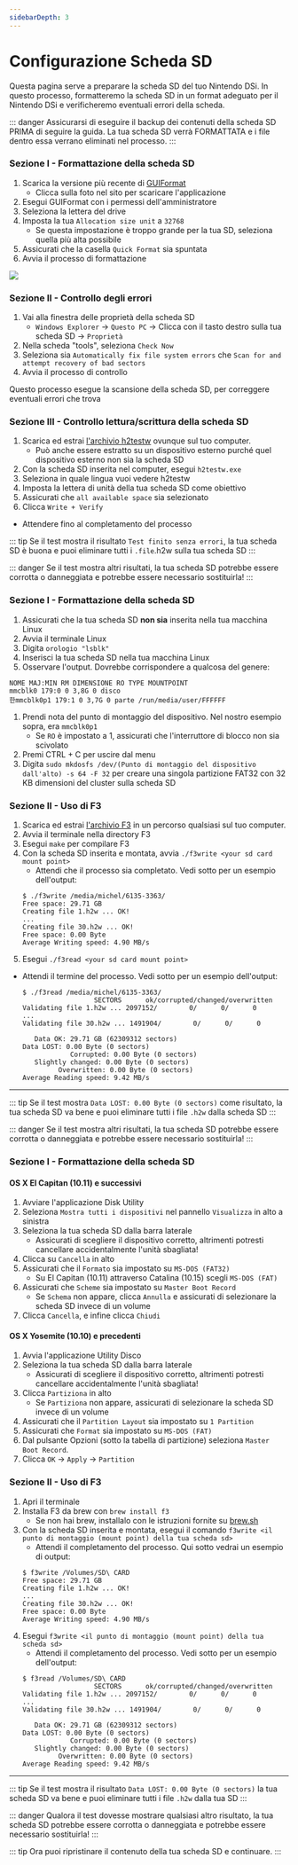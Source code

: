 ```yaml
---
sidebarDepth: 3
---
```


# Configurazione Scheda SD

Questa pagina serve a preparare la scheda SD del tuo Nintendo DSi. In questo processo, formatteremo la scheda SD in un format adeguato per il Nintendo DSi e verificheremo eventuali errori della scheda.

::: danger
Assicurarsi di eseguire il backup dei contenuti della scheda SD PRIMA di seguire la guida. La tua scheda SD verrà FORMATTATA e i file dentro essa verrano eliminati nel processo.
:::

<tabs>
<tab name="Windows" os="windows">

### Sezione I - Formattazione della scheda SD

1. Scarica la versione più recente di [GUIFormat](http://ridgecrop.co.uk/index.htm?guiformat.htm)
   - Clicca sulla foto nel sito per scaricare l'applicazione
1. Esegui GUIFormat con i permessi dell'amministratore
1. Seleziona la lettera del drive
1. Imposta la tua `Allocation size unit` a `32768`
   - Se questa impostazione è troppo grande per la tua SD, seleziona quella più alta possibile
1. Assicurati che la casella `Quick Format` sia spuntata
1. Avvia il processo di formattazione

![](https://user-images.githubusercontent.com/1000503/83831499-8f330b80-a6b5-11ea-9ab9-ec2196150751.png)

### Sezione II - Controllo degli errori
1. Vai alla finestra delle proprietà della scheda SD
   - `Windows Explorer` -> `Questo PC` -> Clicca con il tasto destro sulla tua scheda SD -> `Proprietà`
1. Nella scheda "tools", seleziona `Check Now`
1. Seleziona sia `Automatically fix file system errors` che `Scan for and attempt recovery of bad sectors`
1. Avvia il processo di controllo

Questo processo esegue la scansione della scheda SD, per correggere eventuali errori che trova

### Sezione III - Controllo lettura/scrittura della scheda SD

1. Scarica ed estrai [l'archivio h2testw](http://www.heise.de/ct/Redaktion/bo/downloads/h2testw_1.4.zip) ovunque sul tuo computer.
   - Può anche essere estratto su un dispositivo esterno purché quel dispositivo esterno non sia la scheda SD
1. Con la scheda SD inserita nel computer, esegui `h2testw.exe`
1. Seleziona in quale lingua vuoi vedere h2testw
1. Imposta la lettera di unità della tua scheda SD come obiettivo
1. Assicurati che `all available space` sia selezionato
1. Clicca `Write + Verify`
- Attendere fino al completamento del processo

::: tip
Se il test mostra il risultato `Test finito senza errori`, la tua scheda SD è buona e puoi eliminare tutti i `.file`.h2w sulla tua scheda SD
:::

::: danger
Se il test mostra altri risultati, la tua scheda SD potrebbe essere corrotta o danneggiata e potrebbe essere necessario sostituirla!
:::

</tab>
<tab name="Linux" os="other">

### Sezione I - Formattazione della scheda SD
1. Assicurati che la tua scheda SD **non sia** inserita nella tua macchina Linux
1. Avvia il terminale Linux
1. Digita `orologio "lsblk"`
1. Inserisci la tua scheda SD nella tua macchina Linux
1. Osservare l'output. Dovrebbe corrispondere a qualcosa del genere:
```
NOME MAJ:MIN RM DIMENSIONE RO TYPE MOUNTPOINT
mmcblk0 179:0 0 3,8G 0 disco
한mmcblk0p1 179:1 0 3,7G 0 parte /run/media/user/FFFFFF
```
1. Prendi nota del punto di montaggio del dispositivo. Nel nostro esempio sopra, era `mmcblk0p1`
   - Se `RO` è impostato a 1, assicurati che l'interruttore di blocco non sia scivolato
1. Premi CTRL + C per uscire dal menu
1. Digita `sudo mkdosfs /dev/(Punto di montaggio del dispositivo dall'alto) -s 64 -F 32` per creare una singola partizione FAT32 con 32 KB dimensioni del cluster sulla scheda SD

### Sezione II - Uso di F3
1. Scarica ed estrai [l'archivio F3](https://github.com/AltraMayor/f3/archive/v7.2.zip) in un percorso qualsiasi sul tuo computer.
1. Avvia il terminale nella directory F3
1. Esegui `make` per compilare F3
1. Con la scheda SD inserita e montata, avvia `./f3write <your sd card mount point>`
   - Attendi che il processo sia completato. Vedi sotto per un esempio dell'output:
   ```
   $ ./f3write /media/michel/6135-3363/
   Free space: 29.71 GB
   Creating file 1.h2w ... OK!
   ...
   Creating file 30.h2w ... OK!
   Free space: 0.00 Byte
   Average Writing speed: 4.90 MB/s
   ```
1. Esegui `./f3read <your sd card mount point>`
- Attendi il termine del processo. Vedi sotto per un esempio dell'output:
   ```
   $ ./f3read /media/michel/6135-3363/
                     SECTORS      ok/corrupted/changed/overwritten
   Validating file 1.h2w ... 2097152/        0/      0/      0
   ...
   Validating file 30.h2w ... 1491904/        0/      0/      0

      Data OK: 29.71 GB (62309312 sectors)
   Data LOST: 0.00 Byte (0 sectors)
               Corrupted: 0.00 Byte (0 sectors)
      Slightly changed: 0.00 Byte (0 sectors)
            Overwritten: 0.00 Byte (0 sectors)
   Average Reading speed: 9.42 MB/s
   ```

___

::: tip
Se il test mostra `Data LOST: 0.00 Byte (0 sectors)` come risultato, la tua scheda SD va bene e puoi eliminare tutti i file `.h2w` dalla scheda SD
:::

::: danger
Se il test mostra altri risultati, la tua scheda SD potrebbe essere corrotta o danneggiata e potrebbe essere necessario sostituirla!
:::

</tab>
<tab name="macOS" os="macos">

### Sezione I - Formattazione della scheda SD
#### OS X El Capitan (10.11) e successivi

1. Avviare l'applicazione Disk Utility
1. Seleziona `Mostra tutti i dispositivi` nel pannello `Visualizza` in alto a sinistra
1. Seleziona la tua scheda SD dalla barra laterale
   - Assicurati di scegliere il dispositivo corretto, altrimenti potresti cancellare accidentalmente l'unità sbagliata!
1. Clicca su `Cancella` in alto
1. Assicurati che il `Formato` sia impostato su `MS-DOS (FAT32)`
   - Su El Capitan (10.11) attraverso Catalina (10.15) scegli `MS-DOS (FAT)`
1. Assicurati che `Scheme` sia impostato su `Master Boot Record`
   - Se `Schema` non appare, clicca `Annulla` e assicurati di selezionare la scheda SD invece di un volume
1. Clicca `Cancella`, e infine clicca `Chiudi`

#### OS X Yosemite (10.10) e precedenti
1. Avvia l'applicazione Utility Disco
1. Seleziona la tua scheda SD dalla barra laterale
   - Assicurati di scegliere il dispositivo corretto, altrimenti potresti cancellare accidentalmente l'unità sbagliata!
1. Clicca `Partiziona` in alto
   - Se `Partiziona` non appare, assicurati di selezionare la scheda SD invece di un volume
1. Assicurati che il `Partition Layout` sia impostato su `1 Partition`
1. Assicurati che `Format` sia impostato su `MS-DOS (FAT)`
1. Dal pulsante Opzioni (sotto la tabella di partizione) seleziona `Master Boot Record`.
1. Clicca `OK` -> `Apply` -> `Partition`

### Sezione II - Uso di F3
1. Apri il terminale
1. Installa F3 da brew con `brew install f3`
   - Se non hai brew, installalo con le istruzioni fornite su [brew.sh](https://brew.sh)
1. Con la scheda SD inserita e montata, esegui il comando `f3write <il punto di montaggio (mount point) della tua scheda sd>`
   - Attendi il completamento del processo. Qui sotto vedrai un esempio di output:
   ```
   $ f3write /Volumes/SD\ CARD
   Free space: 29.71 GB
   Creating file 1.h2w ... OK!
   ...
   Creating file 30.h2w ... OK!
   Free space: 0.00 Byte
   Average Writing speed: 4.90 MB/s
   ```
1. Esegui `f3write <il punto di montaggio (mount point) della tua scheda sd>`
   - Attendi il completamento del processo. Vedi sotto per un esempio dell'output:
   ```
   $ f3read /Volumes/SD\ CARD
                     SECTORS      ok/corrupted/changed/overwritten
   Validating file 1.h2w ... 2097152/        0/      0/      0
   ...
   Validating file 30.h2w ... 1491904/        0/      0/      0

      Data OK: 29.71 GB (62309312 sectors)
   Data LOST: 0.00 Byte (0 sectors)
               Corrupted: 0.00 Byte (0 sectors)
      Slightly changed: 0.00 Byte (0 sectors)
            Overwritten: 0.00 Byte (0 sectors)
   Average Reading speed: 9.42 MB/s
   ```

___

::: tip
Se il test mostra il risultato `Data LOST: 0.00 Byte (0 sectors)` la tua scheda SD va bene e puoi eliminare tutti i file `.h2w` dalla tua SD
:::

::: danger
Qualora il test dovesse mostrare qualsiasi altro risultato, la tua scheda SD potrebbe essere corrotta o danneggiata e potrebbe essere necessario sostituirla!
:::

</tab>
</tabs>

::: tip
Ora puoi ripristinare il contenuto della tua scheda SD e continuare.
:::

